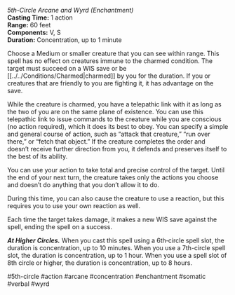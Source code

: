 *5th-Circle Arcane and Wyrd (Enchantment)*    
**Casting Time:** 1 action    
**Range:** 60 feet  
**Components:** V, S  
**Duration:** Concentration, up to 1 minute

Choose a Medium or smaller creature that you can see within range. This spell has no effect on creatures immune to the charmed condition. The target must succeed on a WIS save or be [[../../Conditions/Charmed|charmed]] by you for the duration. If you or creatures that are friendly to you are fighting it, it has advantage on the save.

While the creature is charmed, you have a telepathic link with it as long as the two of you are on the same plane of existence. You can use this telepathic link to issue commands to the creature while you are conscious (no action required), which it does its best to obey. You can specify a simple and general course of action, such as “attack that creature,” “run over there,” or “fetch that object.” If the creature completes the order and doesn’t receive further direction from you, it defends and preserves itself to the best of its ability.

You can use your action to take total and precise control of the target. Until the end of your next turn, the creature takes only the actions you choose and doesn’t do anything that you don’t allow it to do.

During this time, you can also cause the creature to use a reaction, but this requires you to use your own reaction as well.

Each time the target takes damage, it makes a new WIS save against the spell, ending the spell on a success.

***At Higher Circles.*** When you cast this spell using a 6th‑circle spell slot, the duration is concentration, up to 10 minutes. When you use a 7th-circle spell slot, the duration is concentration, up to 1 hour. When you use a spell slot of 8th circle or higher, the duration is concentration, up to 8 hours.

#5th-circle #action #arcane #concentration #enchantment #somatic #verbal #wyrd
